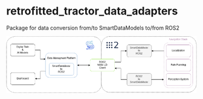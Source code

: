 # retrofitted_tractor_data_adapters

Package for data conversion from/to SmartDataModels to/from ROS2

![retrofitted_tractor_data_adapters diagram](assets/retrofitted_tractor_data_adapters_scheme.png)
